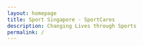 ```yaml
---
layout: homepage
title: Sport Singapore - SportCares
description: Changing Lives through Sports
permalink: /
---
```

